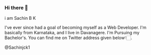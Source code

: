 ### Hi there 👋

i am Sachin B K 

I've ever since had a goal of becoming myself as a Web Developer. I'm basically from Karnataka, and I live in Davanagere. I'm Pursuing my Bachelor's. You can find me on Twitter address given below👇🏻.

@Sachinjck1

<!--
**Sachinrichi/Sachinrichi** is a ✨ _special_ ✨ repository because its `README.md` (this file) appears on your GitHub profile.

Here are some ideas to get you started:

- 🔭 I’m currently working on ...
- 🌱 I’m currently learning ...
- 👯 I’m looking to collaborate on ...
- 🤔 I’m looking for help with ...
- 💬 Ask me about ...
- 📫 How to reach me: ...
- 😄 Pronouns: ...
- ⚡ Fun fact: ...
-->
